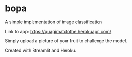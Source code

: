 # bopa
A simple implementation of image classification

Link to app: https://quagimatotothe.herokuapp.com/

Simply upload a picture of your fruit to challenge the model.

Created with Streamlit and Heroku.
